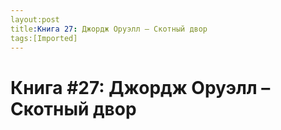 ```yaml
---
layout:post
title:Книга 27: Джордж Оруэлл – Скотный двор
tags:[Imported]
---
```

# Книга #27: Джордж Оруэлл – Скотный двор

